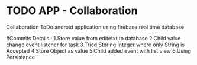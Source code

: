 # TODO APP - Collaboration
Collaboration ToDo android application using firebase real time database


#Commits Details :
 1.Store value from editetxt to database
 2.Child value change event listener for task
 3.Tried Storing Integer where only String is Accepted
 4.Store Object as value
 5.Child added event with list view
 6.Using Persistance

